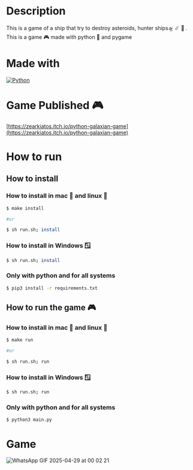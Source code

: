 # Description

This is a game of a ship that try to destroy asteroids, hunter ships🛸 ☄️ 🚀 . This is a game 🎮 made with python 🐍 and pygame

# Made with

[![Python](https://img.shields.io/badge/python-2b5b84?style=for-the-badge&logo=python&logoColor=white&labelColor=000000)]()

# Game Published 🎮

[https://zearkiatos.itch.io/python-galaxian-game](https://zearkiatos.itch.io/python-galaxian-game)


# How to run

## How to install

### How to install in mac 🍎 and linux 🐧

```sh
$ make install

#or

$ sh run.sh; install
```

### How to install in Windows 🪟

```sh
$ sh run.sh; install
```

### Only with python and for all systems

```sh
$ pip3 install -r requirements.txt
```

## How to run the game 🎮

### How to install in mac 🍎 and linux 🐧

```sh
$ make run

#or

$ sh run.sh; run
```

### How to install in Windows 🪟

```sh
$ sh run.sh; run
```

### Only with python and for all systems

```sh
$ python3 main.py
```



# Game

![WhatsApp GIF 2025-04-29 at 00 02 21](https://github.com/user-attachments/assets/467c737e-269a-404e-93b9-786317be0236)






